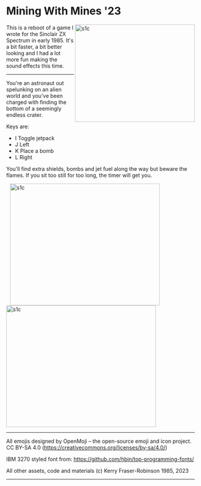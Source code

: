 # Mining With Mines '23

<img src="https://user-images.githubusercontent.com/6677966/232723038-7751e554-2afd-47ac-b8b7-c8470adb62f1.png" alt="s1c" width="320" height="260" align="right">

This is a reboot of a game I wrote for the Sinclair ZX Spectrum in early 1985. 
It's a bit faster, a bit better looking and I had a lot more fun making the
sound effects this time. 

-------------------------------------------------------------------------------

You're an astronaut out spelunking on an alien world and you've been charged
with finding the bottom of a seemingly endless crater.

Keys are:
- I Toggle jetpack
- J Left
- K Place a bomb
- L Right

You'll find extra shields, bombs and jet fuel along the way but beware the
flames.  If you sit too still for too long, the timer will get you.

<p>
  <img src="https://user-images.githubusercontent.com/6677966/232723049-86f03ef4-1521-4bf1-98d0-f5546f3f225d.png" alt="s1c" width="400" height="325" hspace="10">
  <img src="https://user-images.githubusercontent.com/6677966/232723060-24284ca3-7d4f-4991-bc55-319226e1054c.png" alt="s1c" width="400" height="325">
</p>

-------------------------------------------------------------------------------

  All emojis designed by OpenMoji – the open-source emoji and icon project. 
  CC BY-SA 4.0            (https://creativecommons.org/licenses/by-sa/4.0/)

  IBM 3270 styled font from: https://github.com/hbin/top-programming-fonts/

  All other assets, code and materials (c) Kerry Fraser-Robinson 1985, 2023

-------------------------------------------------------------------------------

